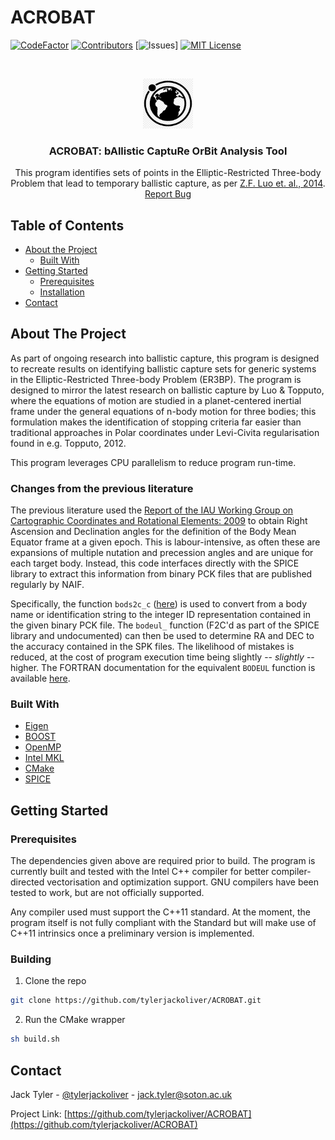 # ACROBAT


[![CodeFactor](https://www.codefactor.io/repository/github/tylerjackoliver/acrobat/badge?s=24e1157e0259c7ca0a3a435459b55a10881e7481)](https://www.codefactor.io/repository/github/tylerjackoliver/acrobat)
[![Contributors][contributors-shield]][contributors-url]
[![Issues](https://img.shields.io/github/issues/tylerjackoliver/ACROBAT)]
[![MIT License][license-shield]][license-url]


<!-- PROJECT LOGO -->
<br />
<p align="center">
  <a href="https://github.com/tylerjackoliver/ACROBAT">
    <img src="images/logo.png" alt="Logo" width="80" height="80">
  </a>
  <h3 align="center">ACROBAT: bAllistic CaptuRe OrBit Analysis Tool</h3>

  <p align="center">
    This program identifies sets of points in the Elliptic-Restricted Three-body Problem that lead to temporary ballistic capture, as per <a href="https://doi.org/10.1007/s10569-014-9580-5">Z.F. Luo et. al., 2014</a>.
    <br />
    <a href="https://github.com/tylerjackoliver/ACROBAT/issues">Report Bug</a>
  </p>
</p>



<!-- TABLE OF CONTENTS -->
## Table of Contents

* [About the Project](#about-the-project)
  * [Built With](#built-with)
* [Getting Started](#getting-started)
  * [Prerequisites](#prerequisites)
  * [Installation](#building)
* [Contact](#contact)



<!-- ABOUT THE PROJECT -->
## About The Project

As part of ongoing research into ballistic capture, this program is designed to recreate results on identifying ballistic capture sets for generic systems in the Elliptic-Restricted Three-body Problem (ER3BP).
The program is designed to mirror the latest research on ballistic capture by Luo & Topputo, where the equations of motion are studied in a planet-centered inertial frame under the general equations of n-body motion for three bodies;
 this formulation makes the identification of stopping criteria far easier than traditional approaches in Polar coordinates under Levi-Civita regularisation found in e.g. Topputo, 2012.

This program leverages CPU parallelism to reduce program run-time.

### Changes from the previous literature

The previous literature used the [Report of the IAU Working Group on Cartographic Coordinates and Rotational Elements: 2009](https://doi.org/10.1007/s10569-010-9320-4) to obtain Right Ascension and Declination angles for the definition of the Body Mean Equator frame at a given epoch. This is labour-intensive, as often these are expansions of multiple nutation and precession angles and are unique for each target body. Instead, this code interfaces directly with the SPICE library to extract this information from binary PCK files that are published regularly by NAIF.

Specifically, the function `bods2c_c` ([here](https://naif.jpl.nasa.gov/pub/naif/toolkit_docs/C/cspice/bods2c_c.html)) is used to convert from a body name or identification string to the integer ID representation contained in the given binary PCK file. The `bodeul_` function (F2C'd as part of the SPICE library and undocumented) can then be used to determine RA and DEC to the accuracy contained in the SPK files. The likelihood of mistakes is reduced, at the cost of program execution time being slightly -- _slightly_ -- higher. The FORTRAN documentation for the equivalent `BODEUL` function is available [here](https://naif.jpl.nasa.gov/pub/naif/toolkit_docs/FORTRAN/spicelib/bodeul.html).

### Built With

* [Eigen](http://eigen.tuxfamily.org/index.php?title=Main_Page)
* [BOOST](https://www.boost.org/)
* [OpenMP](https://www.openmp.org/)
* [Intel MKL](https://software.intel.com/content/www/us/en/develop/tools/math-kernel-library.html)
* [CMake](https://cmake.org/)
* [SPICE](https://naif.jpl.nasa.gov/naif/)

<!-- GETTING STARTED -->
## Getting Started

### Prerequisites

The dependencies given above are required prior to build. The program is currently built and tested with the Intel C++ compiler for better compiler-directed vectorisation and optimization support. GNU compilers have been tested to work, but are not officially supported.

Any compiler used must support the C++11 standard. At the moment, the program itself is not fully compliant with the Standard but will make use of C++11 intrinsics once a preliminary version is implemented.

### Building

1. Clone the repo
```sh
git clone https://github.com/tylerjackoliver/ACROBAT.git
```
2. Run the CMake wrapper
```sh
sh build.sh
```

<!-- CONTACT -->
## Contact

Jack Tyler - [@tylerjackoliver](https://twitter.com/tylerjackoliver) - jack.tyler@soton.ac.uk

Project Link: [https://github.com/tylerjackoliver/ACROBAT](https://github.com/tylerjackoliver/ACROBAT)

<!-- MARKDOWN LINKS & IMAGES -->
<!-- https://www.markdownguide.org/basic-syntax/#reference-style-links -->
[contributors-shield]: https://img.shields.io/github/contributors/tylerjackoliver/repo.svg?style=flat-square
[contributors-url]: https://img.shields.io/github/contributors/tylerjackoliver/ACROBAT
[issues-shield]: https://img.shields.io/github/issues/tylerjackoliver/ACROBAT.svg?style=flat-square
[issues-url]: https://img.shields.io/github/issues/tylerjackoliver/ACROBAT
[license-shield]: ""
[license-url]: https://img.shields.io/github/license/tylerjackoliver/ACROBAT
[product-screenshot]: images/screenshot.png

